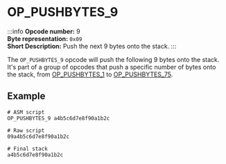 # OP_PUSHBYTES_9
:::info
**Opcode number:** 9  
**Byte representation:**  `0x09`  
**Short Description:** Push the next 9 bytes onto the stack. 
:::

The `OP_PUSHBYTES_9` opcode will push the following 9 bytes onto the stack. It's part of a group of opcodes that push a specific number of bytes onto the stack, from [OP_PUSHBYTES_1](./OP_PUSHBYTES_1.md) to [OP_PUSHBYTES_75](./OP_PUSHBYTES_75.md).

## Example
```shell
# ASM script
OP_PUSHBYTES_9 a4b5c6d7e8f90a1b2c

# Raw script
09a4b5c6d7e8f90a1b2c

# Final stack
a4b5c6d7e8f90a1b2c
```
